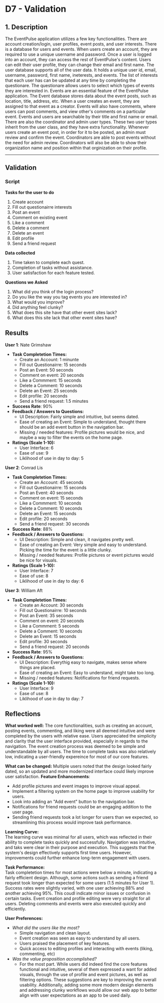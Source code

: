 # D7 - Validation
## 1. Description  
The EventPulse application utilizes a few key functionalities. There are account creation/login, user profiles, event posts, and user interests. There is a database for users and events. When users create an account, they are required to use a unique username and password. Once a user is logged into an account, they can access the rest of EventPulse's content. Users can edit their user profile, they can change their email and first name. The user database supports all of the user data. It holds a unique user id, email, username, password, first name, ineterests, and events. The list of interests that each user has can be updated at any time by completing the questionare. The questionare allows users to select which types of events they are interested in. Events are an essential feature of the EventPulse application. The Event database stores data about the event posts, such as location, title, address, etc. When a user creates an event, they are assigned to that event as a creator. Events will also have comments, where users can post comments, and view other's comments on a particular event. Events and users are searchable by their title and first name or email. There are also the coordinator and admin user types. These two user types inherit from the user class, and they have extra functionality. Whenever users create an event post, in order for it to be posted, an admin must review and confirm the event. Coordinators are able to post events without the need for admin review. Coordinators will also be able to show their organization name and position within that orginization on their profile.  

<hr>

## Validation
### Script

**Tasks for the user to do**  
1. Create account
2. Fill out questionairre interests
3. Post an event
4. Comment on existing event
5. Like a comment
6. Delete a comment
7. Delete an event
8. Edit profile
9. Send a friend request

**Data collected**  
1. Time taken to complete each quest.
2. Completion of tasks without assistance.
3. User satisfaction for each feature tested.

**Questions we Asked**  
1. What did you think of the login process?
2. Do you like the way you tag events you are interested in?
3. What would you improve?
4. Did anything feel clunky?
5. What does this site have that other event sites lack?
6. What does this site lack that other event sites have?

## Results

**User 1**: Nate Grimshaw
- **Task Completetion Times:**
  - Create an Account: 1 minunte
  - Fill out Questionairre: 15 seconds
  - Post an Event: 50 seconds
  - Comment on event: 20 seconds
  - Like a Commment: 15 seconds
  - Delete a Comment: 10 seconds
  - Delete an Event: 25 seconds
  - Edit profile: 20 seconds
  - Send a friend request: 1.5 minutes
- **Success Rate**: 90%
- **Feedback / Answers to Questions:**
  - UI Description: Fairly simple and intuitive, but seems dated.
  - Ease of creating an Event: Simple to understand, thought there should be an add event button in the navigation bar.
  - Missing / needed features: Profile pictures would be nice, and maybe a way to filter the events on the home page.
- **Ratings (Scale 1-10):**
  - User Interface: 6
  - Ease of use: 9
  - Liklihood of use in day to day: 5
 
**User 2**: Conrad Lis
- **Task Completetion Times:**
  - Create an Account: 45 seconds
  - Fill out Questionairre: 15 seconds
  - Post an Event: 40 seconds
  - Comment on event: 15 seconds
  - Like a Commment: 10 seconds
  - Delete a Comment: 10 seconds
  - Delete an Event: 15 seconds
  - Edit profile: 20 seconds
  - Send a friend request: 30 seconds
- **Success Rate**: 88%
- **Feedback / Answers to Questions:**
  - UI Description: Simple and clean, it navigates pretty well.
  - Ease of creating an Event: Very simple and easy to understand. Picking the time for the event is a little clunky.
  - Missing / needed features: Profile pictures or event pictures would be nice for visuals.
- **Ratings (Scale 1-10):**
  - User Interface: 7
  - Ease of use: 8
  - Liklihood of use in day to day: 6
 
**User 3**: William Aft   
- **Task Completetion Times:**
  - Create an Account: 30 seconds  
  - Fill out Questionairre: 10 seconds  
  - Post an Event: 35 seconds  
  - Comment on event: 20 seconds
  - Like a Commment: 5 seconds
  - Delete a Comment: 10 seconds  
  - Delete an Event: 15 seconds  
  - Edit profile: 30 seconds   
  - Send a friend request: 20 seconds   
- **Success Rate**: 95%
- **Feedback / Answers to Questions:**
  - UI Description: Everythig easy to navigate, makes sense where things are placed.  
  - Ease of creating an Event: Easy to understand, might take too long.    
  - Missing / needed features: Notifications for friend requests.    
- **Ratings (Scale 1-10):**
  - User Interface: 9  
  - Ease of use: 8  
  - Liklihood of use in day to day: 7  

## Reflections 

**What worked well:**  The core functionalities, such as creating an account, posting events, commenting, and liking were all deemed intuitive and were completed by the users with relative ease. Users appreciated the simplicity and clarity that the user interface provided, especially in regards to the navigation. The event creation process was deemed to be simple and understandable by all users. The time to complete tasks was also relatively low, indicating a user-friendly expereince for most of our core features.

**What can be changed:**  Multiple users noted that the design looked fairly dated, so an updated and more modernized interface could likely improve user satisfaction. 
**Feature Enhancements**:
- Add profile pictures and event images to improve visual appeal.
- Implement a filtering system on the home page to improve usability for users.
- Look into adding an "Add event" button to the navigation bar.
- Notifications for friend requests could be an engaging addition to the user page.
- Sending friend requests took a lot longer for users than we expected, so streamlining this process would improve task performance.

**Learning Curve:**  
The learning curve was minimal for all users, which was reflected in their ability to complete tasks quickly and successfully. Navigation was intuitive, and taks were clear in their purpose and execution. This suggests that the system's design effectively supports first time users. However, improvements could further enhance long-term engagement with users.  

**Task Performance:**  
Task completetion times for most actions were below a minute, indicating a fairly efficient design. Although, some actions such as sending a friend request took longer than expected for some users (1.5 minutes for User 1). Success rates were slightly varied, with one user achieving 88% and another achieving 95%. This coudl indicate minor issues or confusion in certain tasks. Event creation and profile editing were very straight for all users. Deleting comments and events were also executed quickly and efficiently.

**User Preferences:**
- *What did the users like the most?*
   - Simple navigation and clean layout.
   - Event creation was seen as easy to understand by all users.
   - Users praised the placement of key features.
   - Quick access to editing profiles and interacting with events (liking, commenting, etc)
- *Was the value proposition accomplished?*
   - For the most part. While users did indeed find the core features functional and intuitive, several of them expressed a want for added visuals, through the use of profile and event pictures, as well as filtering options. These suggestions are key to improving the overall usability. Additionally, adding some more modern design elements and addressing clunky workflows would allow our web app to better align with user expectations as an app to be used daily.

